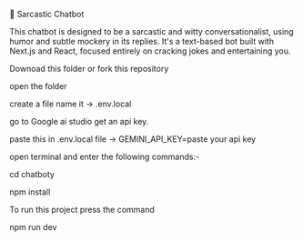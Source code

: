 🤖 Sarcastic Chatbot



This chatbot is designed to be a sarcastic and witty conversationalist, using humor and subtle mockery in its replies. It's a text-based bot built with Next.js and React, focused entirely on cracking jokes and entertaining you.


Downoad this folder or fork this repository


open the folder 


create a file name it  ->     .env.local  


go to Google ai studio get an api key.


paste this in  .env.local  file   ->     GEMINI_API_KEY=paste your api key


open terminal and enter the following commands:-


cd chatboty


npm install

To run this project press the command 

npm run dev

